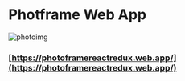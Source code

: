 # Photframe Web App

![photoimg](https://user-images.githubusercontent.com/35189275/165000591-68652c4f-8366-4b60-bcba-bcb555f14baf.png)

### [https://photoframereactredux.web.app/](https://photoframereactredux.web.app/)
